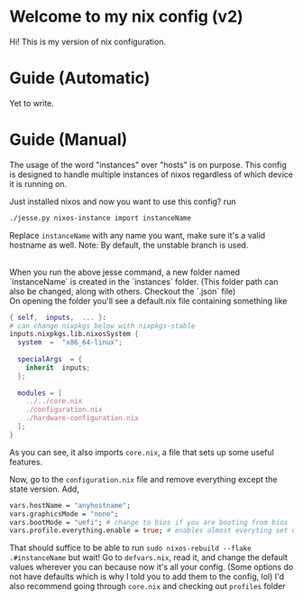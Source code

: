 # Welcome to my nix config (v2)

Hi! This is my version of nix configuration.

# Guide (Automatic)

Yet to write.


# Guide (Manual)

The usage of the word "instances" over "hosts" is on purpose. This config is designed to handle multiple instances of nixos regardless of which device it is running on.

Just installed nixos and now you want to use this config? run 
```sh 
./jesse.py nixos-instance import instanceName
```
Replace `instanceName` with any name you want, make sure it's a valid hostname as well.
Note: By default, the unstable branch is used.


<br/>
When you run the above jesse command, a new folder named `instanceName` is created in the `instances` folder. (This folder path can also be changed, along with others. Checkout the `.json` file) <br/>
On opening the folder you'll see a default.nix file containing something like

```nix
{ self,  inputs,  ... }:
# can change nixpkgs below with nixpkgs-stable
inputs.nixpkgs.lib.nixosSystem {
  system  =  "x86_64-linux";
  
  specialArgs  = {
    inherit  inputs;
  };
  
  modules = [
    ../../core.nix
    ./configuration.nix
    ./hardware-configuration.nix
  ];
}
```

As you can see, it also imports `core.nix`, a file that sets up some useful features.

Now, go to the `configuration.nix` file and remove everything except the state version.
Add, 
```nix
vars.hostName = "anyhostname";
vars.graphicsMode = "none";
vars.bootMode = "uefi"; # change to bios if you are booting from bios
vars.profile.everything.enable = true; # enables almost everyting set up in the config
```
That should suffice to be able to run `sudo nixos-rebuild --flake .#instanceName` but wait! Go to `defvars.nix`, read it, and change the default values wherever you can because now it's all your config. (Some options do not have defaults which is why I told you to add them to the config, lol)
I'd also recommend going through `core.nix` and checking out `profiles` folder